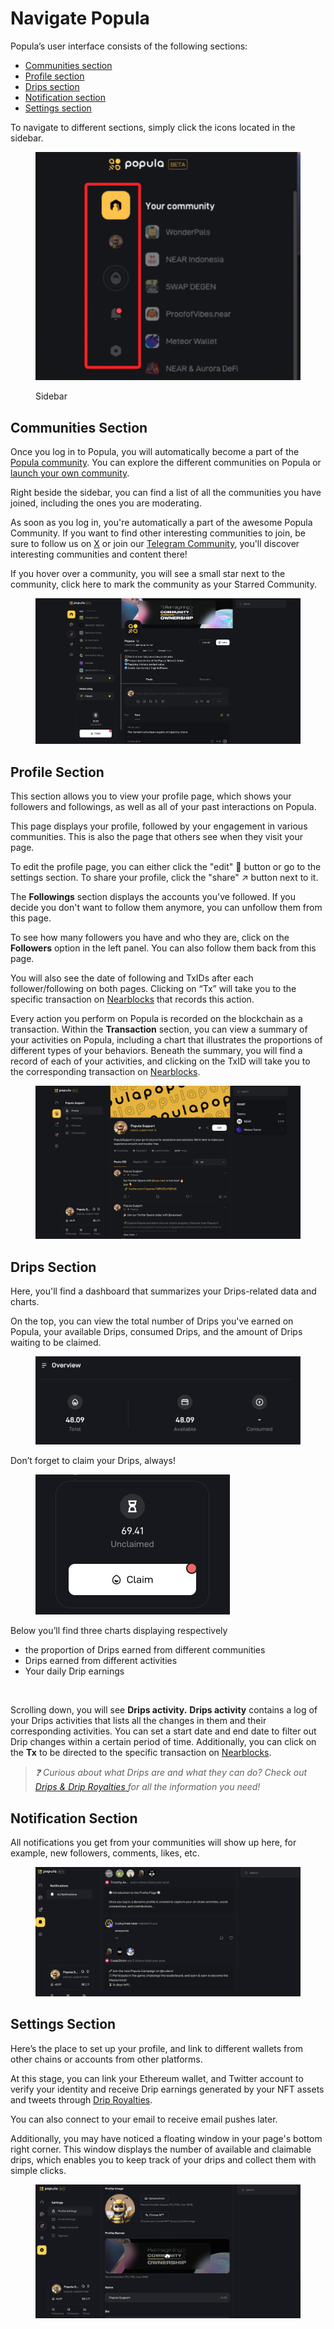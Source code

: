 # Navigate Popula

Popula’s user interface consists of the following sections:

* [Communities section](navigate-popula.md#communities-section)
* [Profile section](navigate-popula.md#profile-section)
* [Drips section](navigate-popula.md#drips-section)
* [Notification section](navigate-popula.md#notification-section)
* [Settings section](navigate-popula.md#settings)

To navigate to different sections, simply click the icons located in the sidebar.

<figure><img src="../.gitbook/assets/image (1) (1).png" alt=""><figcaption><p>Sidebar</p></figcaption></figure>

## Communities Section

Once you log in to Popula, you will automatically become a part of the [Popula community](https://popula.io/c/app.popula.near). You can explore the different communities on Popula or [launch your own community](../community-builders/launch-a-community.md).

Right beside the sidebar, you can find a list of all the communities you have joined, including the ones you are moderating.&#x20;

As soon as you log in, you're automatically a part of the awesome Popula Community. If you want to find other interesting communities to join, be sure to follow us on [X](https://twitter.com/beepopula) or join our [Telegram Community](https://t.me/populacommunity), you'll discover interesting communities and content there!

If you hover over a community, you will see a small star next to the community, click here to mark the community as your Starred Community.

<figure><img src="../.gitbook/assets/image (5) (1).png" alt=""><figcaption></figcaption></figure>

## Profile Section

This section allows you to view your profile page, which shows your followers and followings, as well as all of your past interactions on Popula.

This page displays your profile, followed by your engagement in various communities. This is also the page that others see when they visit your page.

To edit the profile page, you can either click the "edit" 📝 button or go to the settings section. To share your profile, click the "share" ↗️ button next to it.

The **Followings** section displays the accounts you've followed. If you decide you don't want to follow them anymore, you can unfollow them from this page.

To see how many followers you have and who they are, click on the **Followers** option in the left panel. You can also follow them back from this page.

You will also see the date of following and TxIDs after each follower/following on both pages. Clicking on “Tx” will take you to the specific transaction on [Nearblocks](https://nearblocks.io/) that records this action.

Every action you perform on Popula is recorded on the blockchain as a transaction. Within the **Transaction** section, you can view a summary of your activities on Popula, including a chart that illustrates the proportions of different types of your behaviors. Beneath the summary, you will find a record of each of your activities, and clicking on the TxID will take you to the corresponding transaction on [Nearblocks](https://nearblocks.io/).

<figure><img src="../.gitbook/assets/image (6) (1).png" alt=""><figcaption></figcaption></figure>



## Drips Section

Here, you'll find a dashboard that summarizes your Drips-related data and charts.

On the top, you can view the total number of Drips you've earned on Popula, your available Drips, consumed Drips, and the amount of Drips waiting to be claimed.

<figure><img src="../.gitbook/assets/image (14).png" alt=""><figcaption></figcaption></figure>

Don’t forget to claim your Drips, always!

<figure><img src="../.gitbook/assets/image (15).png" alt="" width="311"><figcaption></figcaption></figure>

Below you’ll find three charts displaying respectively

* the proportion of Drips earned from different communities
* Drips earned from different activities
* Your daily Drip earnings

<figure><img src="../.gitbook/assets/drips graph (1).gif" alt=""><figcaption></figcaption></figure>

Scrolling down, you will see **Drips activity.** **Drips activity** contains a log of your Drips activities that lists all the changes in them and their corresponding activities. You can set a start date and end date to filter out Drip changes within a certain period of time. Additionally, you can click on the **Tx** to be directed to the specific transaction on [Nearblocks](https://nearblocks.io/).

> _❓ Curious about what Drips are and what they can do?  Check out_ [_Drips & Drip Royalties_ ](broken-reference)_for all the information you need!_



## Notification Section

All notifications you get from your communities will show up here, for example, new followers, comments, likes, etc.

<figure><img src="../.gitbook/assets/image (16).png" alt=""><figcaption></figcaption></figure>

## Settings Section <a href="#settings" id="settings"></a>

Here’s the place to set up your profile, and link to different wallets from other chains or accounts from other platforms.

At this stage, you can link your Ethereum wallet, and Twitter account to verify your identity and receive Drip earnings generated by your NFT assets and tweets through [Drip Royalties](../drips-and-drip-royalties/drip-royalties.md).

You can also connect to your email to receive email pushes later.

Additionally, you may have noticed a floating window in your page's bottom right corner. This window displays the number of available and claimable drips, which enables you to keep track of your drips and collect them with simple clicks.

<figure><img src="../.gitbook/assets/image (17).png" alt=""><figcaption></figcaption></figure>
